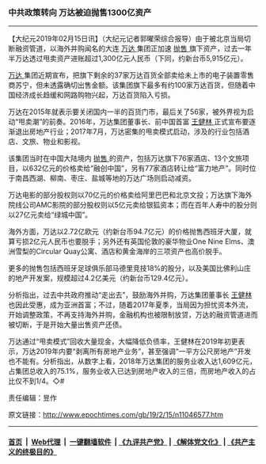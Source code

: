 ### 中共政策转向 万达被迫抛售1300亿资产
------------------------

<p>
 【大纪元2019年02月15日讯】（大纪元记者郭曜荣综合报导）由于被北京当局切断融资管道，以海外并购闻名的大连
 <a href="http://www.epochtimes.com/gb/tag/%E4%B8%87%E8%BE%BE.html">
  万达
 </a>
 集团正加速
 <a href="http://www.epochtimes.com/gb/tag/%E6%8A%9B%E5%94%AE.html">
  抛售
 </a>
 旗下资产，过去一年半万达透过甩卖资产进账超过1,300亿元人民币（下同，约新台币5,915亿元）。
</p>
<p>
 <a href="http://www.epochtimes.com/gb/tag/%E4%B8%87%E8%BE%BE.html">
  万达
 </a>
 集团近期宣布，把旗下剩余的37家万达百货全部卖给未上市的电子装置零售商苏宁，但未透露确切出售金额。该集团旗下最多有约100家万达百货，但随着中国经济成长趋缓和网路购物兴起，万达百货陷入亏损。
</p>
<p>
 万达在2015年就表示要关闭国内一半的百货门市，最后关了56家，被外界视为启动“甩卖潮”的前奏。2016年，万达集团董事长、前中国首富
 <a href="http://www.epochtimes.com/gb/tag/%E7%8E%8B%E5%81%A5%E6%9E%97.html">
  王健林
 </a>
 正式宣布要逐渐退出房地产行业；2017年7月，万达密集的甩卖模式启动，涉及的行业包括酒店、文旅、物业和影视。
</p>
<p>
 该集团当时在中国大陆境内
 <a href="http://www.epochtimes.com/gb/tag/%E6%8A%9B%E5%94%AE.html">
  抛售
 </a>
 的资产，包括万达旗下76家酒店、13个文旅项目，以632亿元的价格卖给“融创中国”，另有77家酒店转让给“富力地产”。同时位于南昌西湖、柳南、枣庄、盐城等地的万达广场则启动减资。
</p>
<p>
 万达电影的部分股权则以70亿元的价格卖给阿里巴巴和北京文投；万达旗下海外院线公司AMC影院的部分股权则以5亿元卖给银狐资本；而在百年人寿中的股分则以27亿元卖给“绿城中国”。
</p>
<p>
 海外方面，万达以2.72亿欧元（约新台币94.7亿元）的价格抛售西班牙大厦，就算亏损2亿元人民币也要脱手；另外还有英国伦敦的豪华物业One Nine Elms、澳洲雪梨的Circular Quay公寓、酒店和黄金海岸的三项资产也高价脱手。
</p>
<p>
 更多的抛售包括西班牙足球俱乐部马德里竞技18%的股分，以及美国比佛利山庄的地产开发案，规模超过4.2亿美元（约新台币129.4亿元）。
</p>
<p>
 分析指出，过去中共政府推动“走出去”，鼓励海外并购，万达集团董事长
 <a href="http://www.epochtimes.com/gb/tag/%E7%8E%8B%E5%81%A5%E6%9E%97.html">
  王健林
 </a>
 也因此受惠，成为亚洲首富；不过，随着2017年夏季，当局因为担忧资本外流，开始调整政策，不再支持海外并购，金融机构也被限制放贷，万达的融资管道进而被切断，于是开始大量出售资产还债。
</p>
<p>
 万达通过“甩卖模式”回收大量现金，大幅降低负债率，王健林在2019年初更表示，万达2019年内要“剥离所有房地产业务”，甚至强调“一平方公尺房地产”开发也不能有。分析指出，从数字上看，2018年万达集团的服务业收入达1,609亿元，占集团总收入的75.1%，服务业收入已达到房地产收入的三倍，而房地产收入的占比仅不到1/4。◇#
</p>
<p>
 责任编辑：昱作
</p>

原文链接：http://www.epochtimes.com/gb/19/2/15/n11046577.htm


------------------------
#### [首页](https://github.com/gfw-breaker/banned-news/blob/master/README.md) &nbsp;|&nbsp; [Web代理](https://github.com/labour-camp/helloworld) &nbsp;|&nbsp; [一键翻墙软件](https://github.com/gfw-breaker/nogfw/blob/master/README.md) &nbsp;| [《九评共产党》](https://github.com/gfw-breaker/9ping.md/blob/master/README.md#九评之一评共产党是什么) | [《解体党文化》](https://github.com/gfw-breaker/jtdwh.md/blob/master/README.md) | [《共产主义的终极目的》](https://github.com/gfw-breaker/gczydzjmd.md/blob/master/README.md)

